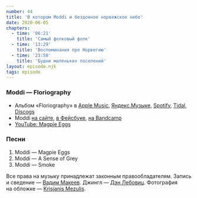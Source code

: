 ```yaml
---
number: 44
title: 'В котором Moddi и бездонное норвежское небо'
date: 2020-06-05
chapters:
  - time: '06:21'
    title: 'Самый фолковый фолк'
  - time: '13:29'
    title: 'Воспоминания про Норвегию'
  - time: '23:58'
    title: 'Будни маленьких поселений'
layout: episode.njk
tags: episode
---
```


### Moddi — Floriography

- Альбом «Floriography» в
  [Apple Music](https://music.apple.com/album/571979081),
  [Яндекс.Музыке](https://music.yandex.ru/album/5032824),
  [Spotify](https://open.spotify.com/album/5dk1GQsMyNY6CCXsljuMeE),
  [Tidal](https://tidal.com/browse/album/84358061),
  [Discogs](https://www.discogs.com/master/271548)
- Moddi
  [на cайте](http://www.moddi.no/),
  [в Фейсбуке](https://www.facebook.com/moddimusikk/),
  [на Bandcamp](https://moddi.bandcamp.com/)
- [YouTube: Magpie Eggs](https://youtu.be/myHzPth0r90)

### Песни

1. Moddi — Magpie Eggs
2. Moddi — A Sense of Grey
3. Moddi — Smoke

Все права на музыку принадлежат законным правообладателям.
Запись и сведение — [Вадим Макеев](https://twitter.com/pepelsbey).
Джингл — [Дэн Лебовиц](https://www.youtube.com/channel/UC38A5qHrlc_Zgua7vL4b96w).
Фотография на обложке — [Krisjanis Mezulis](https://unsplash.com/photos/zSRqJsMcrAc).

